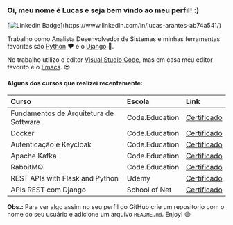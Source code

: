 ### Oi, meu nome é Lucas e seja bem vindo ao meu perfil! :)

[![Linkedin Badge](https://img.shields.io/badge/-Linkedin-blue?style=flat-square&logo=Linkedin&logoColor=white?)](https://www.linkedin.com/in/lucas-arantes-ab74a541/)

Trabalho como Analista Desenvolvedor de Sistemas e minhas ferramentas favoritas são [Python](https://www.python.org/) ❤️ e o [Django](https://www.djangoproject.com/) 💚.

No trabalho utilizo o editor [Visual Studio Code](https://code.visualstudio.com/), mas em casa meu editor favorito é o [Emacs](https://www.gnu.org/software/emacs/). 😍

#### Alguns dos cursos que realizei recentemente:


| Curso                                  | Escola         | Link                                                                                                             |
|:---------------------------------------|:---------------|:-----------------------------------------------------------------------------------------------------------------|
| Fundamentos de Arquitetura de Software | Code.Education | [Certificado](https://drive.google.com/file/d/1GI938Xi61C2LZvBV7jPlflDo9zmtbKjm/view?usp=sharing)                |
| Docker                                 | Code.Education | [Certificado](https://drive.google.com/file/d/1UxY3YB2qEVQX5kDdXYC2IFZqdWIP8_jB/view?usp=sharing)                |
| Autenticação e Keycloak                | Code.Education | [Certificado](https://drive.google.com/file/d/1KU99gGCo11Nl2MF4Brz7ZXNF7OU_OqyL/view?usp=sharing)                |
| Apache Kafka                           | Code.Education | [Certificado](https://drive.google.com/file/d/1mMNTrnF_JtNrGkzwg9qXyKGoLB6Zn4fI/view?usp=sharing)                |
| RabbitMQ                               | Code.Education | [Certificado](https://drive.google.com/file/d/1CuejfwmUWywKe96GIjwnN60S3V6hgJ6p/view?usp=sharing)                |
| REST APIs with Flask and Python        | Udemy          | [Certificado](https://drive.google.com/file/d/1WbDLeuRNTKJvosRvBmuTop8xQzyjPAlA/view?usp=sharing)                |
| APIs REST com Django                   | School of Net  | [Certificado](https://www.schoolofnet.com/validar-certificado/?certificate=6a85e878-7a64-4267-936a-90fd7ebc1b43) |

**Obs.:** Para ver algo assim no seu perfil do GitHub crie um repositorio com o nome do seu usuário e adicione um arquivo `README.md`. Enjoy! 😄

<!--
**aranteslucas10/aranteslucas10** is a ✨ _special_ ✨ repository because its `README.md` (this file) appears on your GitHub profile.

Here are some ideas to get you started:

- 🔭 I’m currently working on ...
- 🌱 I’m currently learning ...
- 👯 I’m looking to collaborate on ...
- 🤔 I’m looking for help with ...
- 💬 Ask me about ...
- 📫 How to reach me: ...
- 😄 Pronouns: ...
- ⚡ Fun fact: ...
-->
